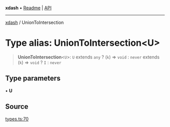 **xdash** • [Readme](../README.md) \| [API](../globals.md)

***

[xdash](../README.md) / UnionToIntersection

# Type alias: UnionToIntersection\<U\>

> **UnionToIntersection**\<`U`\>: `U` extends `any` ? (`k`) => `void` : `never` extends (`k`) => `void` ? `I` : `never`

## Type parameters

• **U**

## Source

[types.ts:70](https://github.com/shtse8/xdash/blob/55c7e43/src/types.ts#L70)
